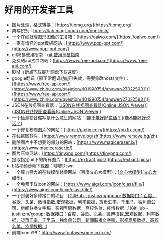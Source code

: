 # 好用的开发者工具

- 图片处理，格式转换：[https://tiomg.org/](https://tiomg.org/)
- 简写识别：https://lab.magiconch.com/nbnhhsh/
- 一个在线处理图形图像的工具箱：[https://oaiwo.com/](https://oaiwo.com/)
- 一家有情怀的ppt模板网站：[https://www.pop-ppt.com/](https://www.pop-ppt.com/)
- git简易使用指南：[git 使用简易指南](https://www.bootcss.com/p/git-guide/)
- 免费的api接口网站：[https://www.free-api.com/](https://www.free-api.com/)
- IDM（断点下载提升网盘下载速度）
- google翻译（原正常翻译功能已失效，需要修改hosts文件）：[[https://www.free-api.com/](https://www.zhihu.com/question/401990754/answer/2702259311)]([https://www.free-api.com/](https://www.zhihu.com/question/401990754/answer/2702259311))
- JSON在线视图查看器：[[JSON在线视图查看器(Online JSON Viewer)](https://www.bejson.com/jsonviewernew/)]([JSON在线视图查看器(Online JSON Viewer)](https://www.bejson.com/jsonviewernew/))
- 一个检测拼音缩写是什么意思的网站：[[能不能好好说话？](https://lab.magiconch.com/nbnhhsh/)]([能不能好好说话？](https://lab.magiconch.com/nbnhhsh/))
- 一个修复模糊图片的网站：[https://pixfix.com/](https://pixfix.com/)
- 在线抠图软件：[https://www.remove.bg/zh](https://www.remove.bg/zh)
- 删除图片中不想要的部分的网站：[https://www.magiceraser.io/](https://www.magiceraser.io/)
- 图片压缩网站：[https://tinypng.com/](https://tinypng.com/)
- 提取指定url下的所有图片：[https://extract.pics/](https://extract.pics/)
- b站视频音频下载器：唧唧Down
- 一个算力强大的在线模型体验网站（百度文心大模型）：[[文心大模型](https://wenxin.baidu.com/younger)]([文心大模型](https://wenxin.baidu.com/younger))
- 一个免费下载icon的网站：[https://www.aigei.com/icon/class/file/](https://www.aigei.com/icon/class/file/)
- 一个封装好多种接口的项目：[[GitHub - justinzm/gopup: 数据接口：百度、谷歌、头条、微博指数,宏观数据，利率数据，货币汇率，千里马、独角兽公司，新闻联播文字稿，影视票房数据，高校名单，疫情数据…](https://github.com/justinzm/gopup)]([GitHub - justinzm/gopup: 数据接口：百度、谷歌、头条、微博指数,宏观数据，利率数据，货币汇率，千里马、独角兽公司，新闻联播文字稿，影视票房数据，高校名单，疫情数据…](https://github.com/justinzm/gopup))
- 前端icon API：http://www.fontawesome.com.cn/
